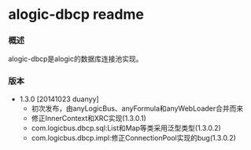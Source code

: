 alogic-dbcp readme
====================

### 概述
alogic-dbcp是alogic的数据库连接池实现。


### 版本
 - 1.3.0 [20141023 duanyy]
 	 + 初次发布，由anyLogicBus、anyFormula和anyWebLoader合并而来
 	 + 修正InnerContext和XRC实现(1.3.0.1)
 	 + com.logicbus.dbcp.sql:List和Map等类采用泛型类型(1.3.0.2)
 	 + com.logicbus.dbcp.impl:修正ConnectionPool实现的bug(1.3.0.2)